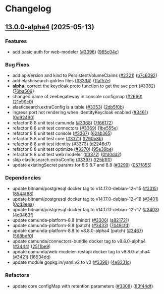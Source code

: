 # Changelog

## [13.0.0-alpha4](https://github.com/camunda/camunda-platform-helm/compare/camunda-platform-8.8-13.0.0-alpha3...camunda-platform-8.8-13.0.0-alpha4) (2025-05-13)


### Features

* add basic auth for web-modeler ([#3396](https://github.com/camunda/camunda-platform-helm/issues/3396)) ([985c04c](https://github.com/camunda/camunda-platform-helm/commit/985c04c946d46442baae13074f5ac204fa27decb))


### Bug Fixes

* add apiVersion and kind to PersistentVolumeClaims ([#2321](https://github.com/camunda/camunda-platform-helm/issues/2321)) ([b7c6092](https://github.com/camunda/camunda-platform-helm/commit/b7c6092654001387834c40e15b8adfffa7896b50))
* add elasticsearch golden files ([#3334](https://github.com/camunda/camunda-platform-helm/issues/3334)) ([1faf57e](https://github.com/camunda/camunda-platform-helm/commit/1faf57e08452710cfaeca42165498c680c407278))
* **alpha:** correct the keycloak proto function to get the svc port ([#3382](https://github.com/camunda/camunda-platform-helm/issues/3382)) ([76ba509](https://github.com/camunda/camunda-platform-helm/commit/76ba5091d8b60b45c59cce7773114727af1c8237))
* changed name of zeebegateway in console configmap ([#2660](https://github.com/camunda/camunda-platform-helm/issues/2660)) ([21e99c0](https://github.com/camunda/camunda-platform-helm/commit/21e99c025204d0846399946a7715a67a1a48e507))
* elasticsearch.extraConfig is a table ([#3353](https://github.com/camunda/camunda-platform-helm/issues/3353)) ([2db5f0b](https://github.com/camunda/camunda-platform-helm/commit/2db5f0b802a4cc5068ea0e553fec58933fbf7b38))
* ingress port not rendering when identityKeycloak enabled ([#3461](https://github.com/camunda/camunda-platform-helm/issues/3461)) ([0d92490](https://github.com/camunda/camunda-platform-helm/commit/0d924907a9d8efd559a020e303ca5e183d77476e))
* refactor 8 8 unit test camunda ([#3368](https://github.com/camunda/camunda-platform-helm/issues/3368)) ([7f66172](https://github.com/camunda/camunda-platform-helm/commit/7f66172247a57e690194cde1ad04af1347f29882))
* refactor 8 8 unit test connectors ([#3369](https://github.com/camunda/camunda-platform-helm/issues/3369)) ([1be555e](https://github.com/camunda/camunda-platform-helm/commit/1be555e9f5118086d2a75f936c156bab43386992))
* refactor 8 8 unit test console ([#3367](https://github.com/camunda/camunda-platform-helm/issues/3367)) ([62ab365](https://github.com/camunda/camunda-platform-helm/commit/62ab365c13fdb0b66f81b08002ad6b2996f901b6))
* refactor 8 8 unit test core ([#3371](https://github.com/camunda/camunda-platform-helm/issues/3371)) ([f790b8b](https://github.com/camunda/camunda-platform-helm/commit/f790b8bb57d315069070fc8c5162afa7f6f8c329))
* refactor 8 8 unit test identity ([#3373](https://github.com/camunda/camunda-platform-helm/issues/3373)) ([d2246d7](https://github.com/camunda/camunda-platform-helm/commit/d2246d7efb150d99e6fa7e955f7bac3a18f66643))
* refactor 8 8 unit test optimize ([#3370](https://github.com/camunda/camunda-platform-helm/issues/3370)) ([95e39be](https://github.com/camunda/camunda-platform-helm/commit/95e39be63b06b81fda37f362958d251ecfc1e437))
* refactor 8 8 unit test web modeler ([#3372](https://github.com/camunda/camunda-platform-helm/issues/3372)) ([0fd0dd2](https://github.com/camunda/camunda-platform-helm/commit/0fd0dd2ffebae1a35173bf3a5306116da0ebe768))
* skip elasticsearch.extraConfig ([#3397](https://github.com/camunda/camunda-platform-helm/issues/3397)) ([f25b1f0](https://github.com/camunda/camunda-platform-helm/commit/f25b1f068c1d5168659544739c3e959b4138ffc3))
* update existingSecret params for 8.6 8.7 and 8.8 ([#3299](https://github.com/camunda/camunda-platform-helm/issues/3299)) ([057f855](https://github.com/camunda/camunda-platform-helm/commit/057f855936311fc1a90fc261aca3179f9172163c))


### Dependencies

* update bitnami/postgresql docker tag to v14.17.0-debian-12-r15 ([#3315](https://github.com/camunda/camunda-platform-helm/issues/3315)) ([8544f88](https://github.com/camunda/camunda-platform-helm/commit/8544f886c2046ce02425794832dba7b566225c6d))
* update bitnami/postgresql docker tag to v14.17.0-debian-12-r16 ([#3401](https://github.com/camunda/camunda-platform-helm/issues/3401)) ([0dd3eea](https://github.com/camunda/camunda-platform-helm/commit/0dd3eea95072832280098d06c650e43ef9aaab6c))
* update bitnami/postgresql docker tag to v14.17.0-debian-12-r17 ([#3403](https://github.com/camunda/camunda-platform-helm/issues/3403)) ([4c0463f](https://github.com/camunda/camunda-platform-helm/commit/4c0463f0c7cef51c2ae88270e50e34079d128b97))
* update camunda-platform-8.8 (minor) ([#3306](https://github.com/camunda/camunda-platform-helm/issues/3306)) ([a821721](https://github.com/camunda/camunda-platform-helm/commit/a821721403526a5337e36d033aacba8b716e2913))
* update camunda-platform-8.8 (patch) ([#3433](https://github.com/camunda/camunda-platform-helm/issues/3433)) ([7448cfd](https://github.com/camunda/camunda-platform-helm/commit/7448cfd22716bda1885b6085140e42fc211681ee))
* update camunda-platform-8.8 to v8.8.0-alpha4 (patch) ([#3467](https://github.com/camunda/camunda-platform-helm/issues/3467)) ([568bdf0](https://github.com/camunda/camunda-platform-helm/commit/568bdf0bcb22255f19da4f816fcc89bb565e4f1b))
* update camunda/connectors-bundle docker tag to v8.8.0-alpha4 ([#3444](https://github.com/camunda/camunda-platform-helm/issues/3444)) ([2511be9](https://github.com/camunda/camunda-platform-helm/commit/2511be9e3bdcc11be0072299674585121d93450c))
* update camunda/web-modeler-restapi docker tag to v8.8.0-alpha4 ([#3421](https://github.com/camunda/camunda-platform-helm/issues/3421)) ([16934dd](https://github.com/camunda/camunda-platform-helm/commit/16934ddcbececb804d7d4d27df5f993f6dfee07b))
* update module gopkg.in/yaml.v2 to v3 ([#3398](https://github.com/camunda/camunda-platform-helm/issues/3398)) ([4e8231c](https://github.com/camunda/camunda-platform-helm/commit/4e8231c4faacae58570136cf64bd58e3449944fe))


### Refactors

* update core configMap with retention parameters ([#3308](https://github.com/camunda/camunda-platform-helm/issues/3308)) ([83f44df](https://github.com/camunda/camunda-platform-helm/commit/83f44dfb8ed1bb71e635ec92d00c4a7418ee0444))
